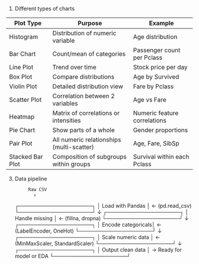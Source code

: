 
1. Different types of charts

| Plot Type        | Purpose                                   | Example                      |
| ---------------- | ----------------------------------------- | ---------------------------- |
| Histogram        | Distribution of numeric variable          | Age distribution             |
| Bar Chart        | Count/mean of categories                  | Passenger count per Pclass   |
| Line Plot        | Trend over time                           | Stock price per day          |
| Box Plot         | Compare distributions                     | Age by Survived              |
| Violin Plot      | Detailed distribution view                | Fare by Pclass               |
| Scatter Plot     | Correlation between 2 variables           | Age vs Fare                  |
| Heatmap          | Matrix of correlations or intensities     | Numeric feature correlations |
| Pie Chart        | Show parts of a whole                     | Gender proportions           |
| Pair Plot        | All numeric relationships (multi-scatter) | Age, Fare, SibSp             |
| Stacked Bar Plot | Composition of subgroups within groups    | Survival within each Pclass  |




3. Data pipeline 

            Raw CSV
              ↓
     ┌────────────────────┐
     │ Load with Pandas   │ ← (pd.read_csv)
     └────────────────────┘
              ↓
     ┌────────────────────┐
     │ Handle missing     │ ← (fillna, dropna)
     └────────────────────┘
              ↓
     ┌────────────────────┐
     │ Encode categoricals│ ← (LabelEncoder, OneHot)
     └────────────────────┘
              ↓
     ┌────────────────────┐
     │ Scale numeric data │ ← (MinMaxScaler, StandardScaler)
     └────────────────────┘
              ↓
     ┌────────────────────┐
     │ Output clean data  │ → Ready for model or EDA
     └────────────────────┘
